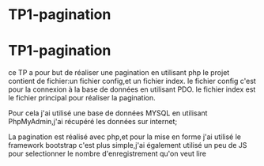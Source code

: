# TP1-pagination
# TP1-pagination
ce TP a pour but de réaliser une pagination en utilisant php
le projet contient de fichier:un fichier config,et un fichier index.
le fichier config c'est pour la connexion à la base de données en utilisant PDO.
le fichier index est le fichier principal pour réaliser la pagination.

Pour cela j'ai utilisé une base de données MYSQL en utilisant PhpMyAdmin,j'ai récupéré les données sur internet;

La pagination est réalisé avec php,et pour la mise en forme j'ai utilisé le framework bootstrap c'est plus simple,j'ai également utilisé un peu de JS pour selectionner le nombre
d'enregistrement qu'on veut lire
